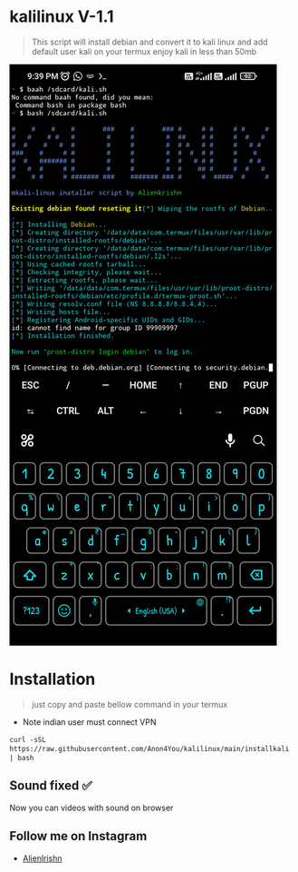# kalilinux V-1.1
> This script will install debian and convert it to kali linux and add default user kali on your termux enjoy kali in less than 50mb

<img src="Screenshot_2023-03-27-21-39-36-506_com.termux.jpg"/>

# Installation
> just copy and paste bellow command in your termux 
* Note indian user must connect VPN
```
curl -sSL https://raw.githubusercontent.com/Anon4You/kalilinux/main/installkali | bash
```
## Sound fixed ✅
Now you can videos with sound on browser 
## Follow me on Instagram
* [Alienlrishn](https://www.instagram.com/alienkrishn/") 
